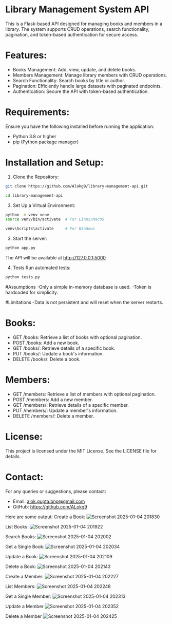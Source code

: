 # Library Management System API

 This is a Flask-based API designed for managing books and members in a library.
 The system supports CRUD operations, search functionality, pagination, and token-based authentication for secure access.

# Features:
 - Books Management: Add, view, update, and delete books.
 - Members Management: Manage library members with CRUD operations.
 - Search Functionality: Search books by title or author.
 - Pagination: Efficiently handle large datasets with paginated endpoints.
 - Authentication: Secure the API with token-based authentication.

# Requirements:
 Ensure you have the following installed before running the application:
 - Python 3.8 or higher
 - pip (Python package manager)

# Installation and Setup:

1. Clone the Repository:
```bash
git clone https://github.com/Alokg9/library-management-api.git
```
```bash
cd library-management-api
```

3. Set Up a Virtual Environment:
```bash
python -m venv venv
source venv/bin/activate  # For Linux/MacOS

venv\Scripts\activate     # For Windows
```

3. Start the server:
```bash
python app.py
```
The API will be available at http://127.0.0.1:5000

4. Tests
Run automated tests:
```bash
python tests.py
```
#Assumptions
 -Only a simple in-memory database is used.
 -Token is hardcoded for simplicity.

#Limitations
 -Data is not persistent and will reset when the server restarts.

# Books:
 - GET /books: Retrieve a list of books with optional pagination.
 - POST /books: Add a new book.
 - GET /books/<id>: Retrieve details of a specific book.
 - PUT /books/<id>: Update a book's information.
 - DELETE /books/<id>: Delete a book.

# Members:
 - GET /members: Retrieve a list of members with optional pagination.
 - POST /members: Add a new member.
 - GET /members/<id>: Retrieve details of a specific member.
 - PUT /members/<id>: Update a member's information.
 - DELETE /members/<id>: Delete a member.

# License:
 This project is licensed under the MIT License. See the LICENSE file for details.

# Contact:
 For any queries or suggestions, please contact:
 - Email: alok.gupta.bnp@gmail.com
 - GitHub: https://github.com/ALokg9

Here are some output:
Create a Book:
![Screenshot 2025-01-04 201830](https://github.com/user-attachments/assets/c59d046c-4c23-4c9c-b681-95a8c5a4b963)

List Books:
![Screenshot 2025-01-04 201922](https://github.com/user-attachments/assets/2ed1a89d-c3a3-4264-9704-877267b7a9e4)

Search Books:
![Screenshot 2025-01-04 202002](https://github.com/user-attachments/assets/a273b1a1-c262-44b3-ade1-f9eabf886970)

Get a Single Book:
![Screenshot 2025-01-04 202034](https://github.com/user-attachments/assets/48f5e6c7-79f4-4bad-964f-afe88b690532)

Update a Book:
![Screenshot 2025-01-04 202109](https://github.com/user-attachments/assets/2a797a57-d6b2-434c-85da-b68b2a01b95e)

Delete a Book:
![Screenshot 2025-01-04 202143](https://github.com/user-attachments/assets/5aa40a8a-c1d1-4321-84bd-8ad0dc4f89f0)

Create a Member:
![Screenshot 2025-01-04 202227](https://github.com/user-attachments/assets/b2d08b5e-eb76-4511-a658-5b8706dedd94)

List Members:
![Screenshot 2025-01-04 202248](https://github.com/user-attachments/assets/62d0b03b-930c-4b19-b82c-9f31b1afaeb5)

Get a Single Member:
![Screenshot 2025-01-04 202313](https://github.com/user-attachments/assets/6423fdfb-79b6-4335-91d6-5b04dd8f5078)

Update a Member
![Screenshot 2025-01-04 202352](https://github.com/user-attachments/assets/92811d35-48d1-4620-aa4c-c570e3c60547)

Delete a Member
![Screenshot 2025-01-04 202425](https://github.com/user-attachments/assets/2f2ccbd2-54c9-4830-917b-74cf198ee99f)
